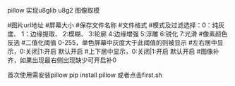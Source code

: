 pillow 实现u8glib u8g2 图像取模

#图片url地址
#屏幕大小
#保存文件名称
#文件格式
#模式及过滤选择：0：纯灰度、 1：边缘提取、 2:模糊、 3:轮廓 4:边缘增强 5:浮雕 6:锐化 7:光滑 
#像素颜色反选
#二值化阈值 0-255，单色屏幕中灰度大于此阈值的则被显示
#左右居中显示，0:关闭|1:开启 默认开启
#上下居中显示，0:关闭|1:开启 默认开启
#图像补齐，如果出现最右侧出现缺少可开启补0


首次使用需安装pillow 
pip install pillow
或者点击first.sh
